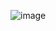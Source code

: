 ![image](https://github.com/lea-nova/exercice_pendu/assets/157827975/ba0e2b81-fbc5-4db7-9112-a07a76190f43)
